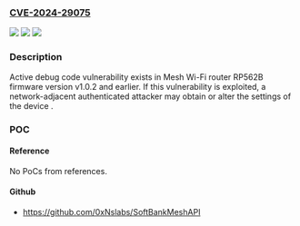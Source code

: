 ### [CVE-2024-29075](https://cve.mitre.org/cgi-bin/cvename.cgi?name=CVE-2024-29075)
![](https://img.shields.io/static/v1?label=Product&message=Mesh%20Wi-Fi%20router%20RP562B&color=blue)
![](https://img.shields.io/static/v1?label=Version&message=%3D%20firmware%20version%20v1.0.2%20and%20earlier%20&color=brighgreen)
![](https://img.shields.io/static/v1?label=Vulnerability&message=Active%20debug%20code&color=brighgreen)

### Description

Active debug code vulnerability exists in Mesh Wi-Fi router RP562B firmware version v1.0.2 and earlier. If this vulnerability is exploited, a network-adjacent authenticated attacker may obtain or alter the settings of the device .

### POC

#### Reference
No PoCs from references.

#### Github
- https://github.com/0xNslabs/SoftBankMeshAPI

